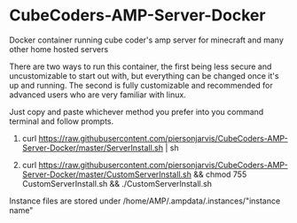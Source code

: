 # CubeCoders-AMP-Server-Docker
Docker container running cube coder's amp server for minecraft and many other home hosted servers

There are two ways to run this container, the first being less secure and uncustomizable to start out with, but everything can be changed once it's up and running. 
The second is fully customizable and recommended for advanced users who are very familiar with linux. 

Just copy and paste whichever method you prefer into you command terminal and follow prompts.

1) curl https://raw.githubusercontent.com/piersonjarvis/CubeCoders-AMP-Server-Docker/master/ServerInstall.sh | sh

2) curl https://raw.githubusercontent.com/piersonjarvis/CubeCoders-AMP-Server-Docker/master/CustomServerInstall.sh && chmod 755 CustomServerInstall.sh && ./CustomServerInstall.sh

Instance files are stored under /home/AMP/.ampdata/.instances/"instance name"
